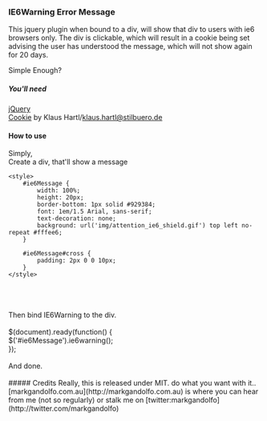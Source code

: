 ### IE6Warning Error Message

This jquery plugin when bound to a div, will show that div to users with ie6 browsers only. 
The div is clickable, which will result in a cookie being set advising the user has understood the message, which will not show again for 20 days. 

Simple Enough? 

##### You'll need

[jQuery](http://www.jquery.com/)<br />
[Cookie](http://plugins.jquery.com/project/Cookie) by Klaus Hartl/klaus.hartl@stilbuero.de 

#### How to use

Simply,<br />
Create a div, that'll show a message 

    <style>
        #ie6Message {
            width: 100%;
            height: 20px;
            border-bottom: 1px solid #929384;
            font: 1em/1.5 Arial, sans-serif;
            text-decoration: none;
            background: url('img/attention_ie6_shield.gif') top left no-repeat #fffee6;
        }

        #ie6Message#cross {
	        padding: 2px 0 0 10px;
        }
    </style>
<br />
    <div id="ie6Message" style="display: none">
        <img src="/img/common/attention_ie6_shield.gif" id="cross"/>
        We recognise your browser (Internet Explorer 6) is outdated, we recommend you update to a later version
        <a id="ie6MessageCloseButton" href="#"><img src="/img/common/attention_ie6_close.gif" id="shield" /></a>
    </div>
<br />
<br />
Then bind IE6Warning to the div. <br />
<br />
    $(document).ready(function() {<br />
        $('#ie6Message').ie6warning();<br />
    });<br />
<br />
And done. <br />
<br />
##### Credits
Really, this is released under MIT. do what you want with it.. <br />
[markgandolfo.com.au](http://markgandolfo.com.au) is where you can hear from me (not so regularly) or stalk me on [twitter:markgandolfo](http://twitter.com/markgandolfo)

